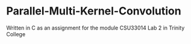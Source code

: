 # Parallel-Multi-Kernel-Convolution
Written in C as an assignment for the module CSU33014 Lab 2 in Trinity College
